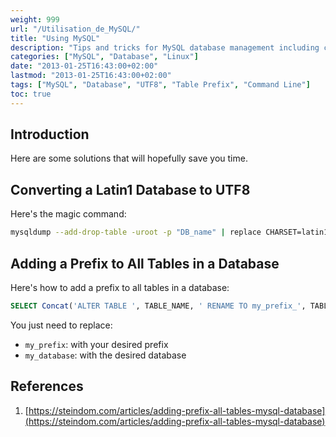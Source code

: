 ```yaml
---
weight: 999
url: "/Utilisation_de_MySQL/"
title: "Using MySQL"
description: "Tips and tricks for MySQL database management including charset conversion and table prefix manipulation"
categories: ["MySQL", "Database", "Linux"]
date: "2013-01-25T16:43:00+02:00"
lastmod: "2013-01-25T16:43:00+02:00"
tags: ["MySQL", "Database", "UTF8", "Table Prefix", "Command Line"]
toc: true
---
```


## Introduction

Here are some solutions that will hopefully save you time.

## Converting a Latin1 Database to UTF8

Here's the magic command:

```bash
mysqldump --add-drop-table -uroot -p "DB_name" | replace CHARSET=latin1 CHARSET=utf8 | iconv -f latin1 -t utf8 | mysql -uroot -p "DB_name"
```

## Adding a Prefix to All Tables in a Database

Here's how to add a prefix to all tables in a database:

```sql
SELECT Concat('ALTER TABLE ', TABLE_NAME, ' RENAME TO my_prefix_', TABLE_NAME, ';') FROM information_schema.TABLES WHERE table_schema = 'my_database'
```

You just need to replace:
- `my_prefix`: with your desired prefix
- `my_database`: with the desired database

## References

1. [https://steindom.com/articles/adding-prefix-all-tables-mysql-database](https://steindom.com/articles/adding-prefix-all-tables-mysql-database)
